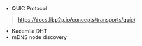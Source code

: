 - QUIC Protocol 
> https://docs.libp2p.io/concepts/transports/quic/
- Kademlia DHT 
- mDNS node discovery 

